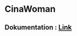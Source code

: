 # CinaWoman

## Dokumentation : [Link](https://github.com/blauWhale/CinaWoman/blob/main/Admin/Dok.docx)
